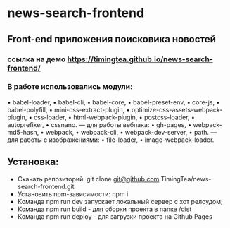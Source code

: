 # news-search-frontend
## Front-end приложения поисковика новостей
### ссылка на демо https://timingtea.github.io/news-search-frontend/
### В работе использовались  модули:
• babel-loader,
• babel-cli,
• babel-core,
• babel-preset-env,
• core-js,
• babel-polyfill,
• mini-css-extract-plugin,
• optimize-css-assets-webpack-plugin,
• css-loader,
• html-webpack-plugin,
• postcss-loader,
• autoprefixer,
• cssnano.
— для работы вебпака:
• gh-pages,
• webpack-md5-hash,
• webpack,
• webpack-cli,
• webpack-dev-server,
• path.
— для работы с изображениями:
• file-loader, • image-webpack-loader.


## Установка:

* Скачать репозиторий: git clone git@github.com:TimingTea/news-search-frontend.git
* Установить npm-зависимости: npm i
* Команда npm run dev запускает  локальный сервер с хот релоудом;
* Команда npm run build - для сборки проекта в папке /dist 
* Команда npm run deploy - для загрузки проекта на Github Pages

